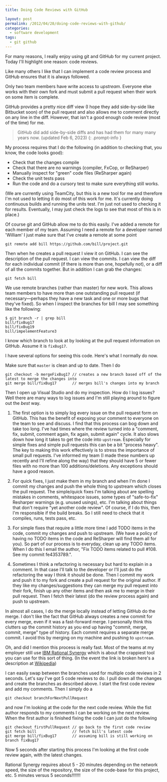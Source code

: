 ```yaml
---
title: Doing Code Reviews with GitHub

layout: post
permalink: /2012/04/28/doing-code-reviews-with-github/
categories:
  - software development
tags:
  - git github
---
```


For many reasons, I really enjoy using git and GitHub for my current project.
Today I'll highlight one reason: code reviews.

<!--more-->

Like many others I like that I can implement a code review process and GitHub
ensures that it is always followed.

Only two team members have write access to _upstream_. Everyone else works with
their own fork and must submit a pull request when their work on some item is
complete.

GitHub provides a pretty nice diff view (I hope they add side-by-side like
Bitbucket soon) of the pull request and also allows me to comment directly on
any line in the diff. However, that isn't a good enough code review (most of the
time) for me.

<!-- prettier-ignore-start -->
> GitHub did add side-by-side diffs and has had them for
> many many years now. (updated Feb 6, 2023)
{: .prompt-info }
<!-- prettier-ignore-end -->

My process requires that I do the following (in addition to checking that, you
know, the code looks good):

- Check that the changes compile
- Check that there are no warnings (compiler, FxCop, or ReSharper)
- Manually inspect for "green" code files (ReSharper again)
- Check the unit tests pass
- Run the code and do a cursory test to make sure everything still works.

(We are currently using TeamCity, but this is a new tool for me and therefore
I'm not used to letting it do most of this work for me. It's currently doing
continuous builds and running the units test. I'm just not used to checking it
for results. Eventually, I may just check the logs to see that most of this is
in place.)

Of course git and GitHub allow me to do this easily. I've added a remote for
each member of my team. Assuming I need a remote for a developer named 'William'
I just make sure that I've create a remote at some point

    git remote add bill https://github.com/bill/project.git

Then when he creates a pull request I view it on GitHub. I can see the
description of the pull request. I can view the commits. I can view the diff for
each individual commit (if there is more than one, hopefully not), or a diff of
all the commits together. But in addition I can grab the changes:

    git fetch bill

We use remote branches (rather than master) for new work. This allows team
members to have more than one outstanding pull request (if
necessary&#8212;perhaps they have a new task and one or more bugs that they've
fixed). So when I inspect the branches for bill I may see something like the
following:

    $ git branch -r | grep bill
    bill/fixBug17
    bill/fixBug19
    bill/impelementFeature3

I know which branch to look at by looking at the pull request information on
GitHub. Assume it is `fixBug17`.

I have several options for seeing this code. Here's what I normally do now.

Make sure that `master` is clean and up to date. Then I do

    git checkout -b mergeFixBug17 // creates a new branch based off of the latest to merge the changes into
    git merge bill/fixBug17       // merges bill's changes into my branch

Then I open up Visual Studio and do my inspection. How do I log issues? Well
there are many ways to log issues and I'm still playing around to figure out the
_best_ way.

1. The first option is to simply log every issue on the pull request form on
   GitHub. This has the benefit of exposing your comment to everyone on the team
   to see and discuss. I find that this process can bog down and take too long.
   I've had times where the review turned into a "comment, fix, submit, comment
   again, fix again, submit again" cycle. It also slows down how long it takes
   to get the code into `upstream`. Especially for simple fixes and simple pull
   requests this can be a bit "process heavy". The key to making this work
   effectively is to stress the importance of small pull requests. I've informed
   my team (I made these numbers up recently and I'll refine along the way) that
   they should have 5 or fewer files with no more than 100 additions/deletions.
   Any exceptions should have a good reason.

2. For quick fixes, I just make them in my branch and when I'm done I commit my
   changes and push the whole thing to upstream which closes the pull request.
   The simple/quick fixes I'm talking about are spelling mistakes in comments,
   whitespace issues, some types of "safe-to-fix" Resharper warnings (e.g.
   unused usings), etc. I'm talking about things that don't require "yet another
   code review". Of course, if I do this, then I'm responsible if the build
   breaks. So I still need to check that it compiles, runs, tests pass, etc.

3. For simple fixes that require a little more time I add TODO items in the
   code, commit my changes and push to upstream. (We have a policy of having no
   TODO items in the code and ReSharper will find them all for you). So part of
   our process is to everyday, clean up any TODO items. When I do this I email
   the author, "Fix TODO items related to pull #108. See my commit fe4353789.".

4. Sometimes I think a refactoring is necessary but hard to explain in a
   comment. In that case I'll talk to the developer or I'll just do the
   refactoring the way I think it should be done. Then I commit my work and push
   it to my fork and create a pull request for the original author. If they like
   my changes/suggestions they can merge my pull request into their fork, finish
   up any other items and then ask me to merge in their pull request. Then I
   fetch their latest (do the review process again) and push to upstream.

In almost all cases, I do the merge locally instead of letting GitHub do the
merge. I don't like the fact that GitHub always creates a new commit for every
merge, even if it was a fast-forward merge. I personally think this clutters up
the commit history as you end up having "commit, merge, commit, merge" type of
history. Each commit requires a separate merge commit. I avoid this by merging
on my machine and pushing to `upstream`.

Oh, and did I mention this process is really fast. Most of the teams at my
employer still use [IBM Rational Synergy][1] which is about the crappiest tool
you can use for this sort of thing. (In the event the link is broken here's a
description at [Wikipedia][2])

I can easily swap between the branches used for multiple code reviews in 2
seconds. Let's say I've got 5 code reviews to do. I pull down all the changes
and create the branches as described above. I start the first code review and
add my comments. Then I simply do a

    git checkout branchForNextPullRequest

and now I'm looking at the code for the next code review. While the fist author
responds to my comments I can be working on the next review. When the first
author is finished fixing the code I can just do the following

    git checkout firstPullRequest // go back to the first code review
    git fetch bill                // fetch bill's latest code
    git merge bill/fixBug17       // assuming bill is still working on branch fixBug17

Now 5 seconds after starting this process I'm looking at the first code review
again, with the latest changes.

Rational Synergy requires about 5 - 20 minutes depending on the network speed,
the size of the repository, the size of the code-base for this project, etc. 5
minutes versus 5 seconds!!!!!!!

[1]: https://www.ibm.com/products/rational-synergy
[2]: https://en.wikipedia.org/wiki/Rational_Synergy
